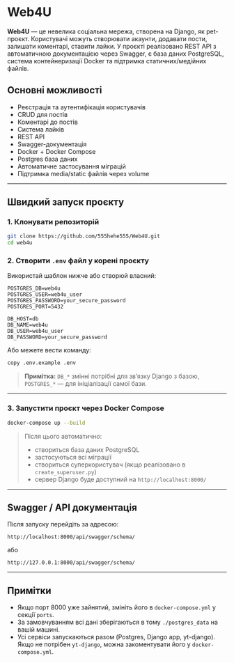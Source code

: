 # Web4U

**Web4U** — це невелика соціальна мережа, створена на Django, як pet-проєкт. Користувачі можуть створювати акаунти, додавати пости, залишати коментарі, ставити лайки. У проєкті реалізовано REST API з автоматичною документацією через Swagger, є база даних PostgreSQL, система контейнеризації Docker та підтримка статичних/медійних файлів.

## Основні можливості

- Реєстрація та аутентифікація користувачів
- CRUD для постів
- Коментарі до постів
- Система лайків
- REST API
- Swagger-документація
- Docker + Docker Compose
- Postgres база даних
- Автоматичне застосування міграцій
- Підтримка media/static файлів через volume

---

## Швидкий запуск проєкту

### 1. Клонувати репозиторій

```bash
git clone https://github.com/555hehe555/Web4U.git
cd web4u
````

### 2. Створити `.env` файл у корені проєкту

Використай шаблон нижче або створюй власний:

```
POSTGRES_DB=web4u
POSTGRES_USER=web4u_user
POSTGRES_PASSWORD=your_secure_password
POSTGRES_PORT=5432

DB_HOST=db
DB_NAME=web4u
DB_USER=web4u_user
DB_PASSWORD=your_secure_password
```

Або межете вести команду:

```bash
copy .env.example .env
```

> **Примітка:** `DB_*` змінні потрібні для зв’язку Django з базою, `POSTGRES_*` — для ініціалізації самої бази.

---

### 3. Запустити проєкт через Docker Compose

```bash
docker-compose up --build
```

> Після цього автоматично:
>
> * створиться база даних PostgreSQL
> * застосуються всі міграції
> * створиться суперкористувач (якщо реалізовано в `create_superuser.py`)
> * сервер Django буде доступний на `http://localhost:8000/`

---

## Swagger / API документація

Після запуску перейдіть за адресою:

```
http://localhost:8000/api/swagger/schema/
```

або

```
http://127.0.0.1:8000/api/swagger/schema/
```

---

## Примітки

* Якщо порт 8000 уже зайнятий, змініть його в `docker-compose.yml` у секції `ports`.
* За замовчуванням всі дані зберігаються в тому `./postgres_data` на вашій машині.
* Усі сервіси запускаються разом (Postgres, Django app, yt-django). Якщо не потрібен `yt-django`, можна закоментувати його у `docker-compose.yml`.

